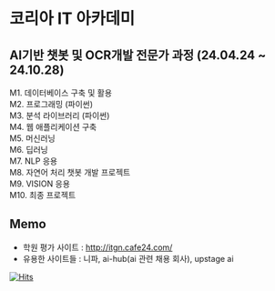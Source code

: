 # 코리아 IT 아카데미

## AI기반 챗봇 및 OCR개발 전문가 과정 (24.04.24 ~ 24.10.28)

M1. 데이터베이스 구축 및 활용  
M2. 프로그래밍 (파이썬)  
M3. 분석 라이브러리 (파이썬)  
M4. 웹 애플리케이션 구축  
M5. 머신러닝  
M6. 딥러닝  
M7. NLP 응용  
M8. 자연어 처리 챗봇 개발 프로젝트  
M9. VISION 응용  
M10. 최종 프로젝트  
  
## Memo
- 학원 평가 사이트 : http://itgn.cafe24.com/
- 유용한 사이트들 : 니파, ai-hub(ai 관련 채용 회사), upstage ai

[![Hits](https://hits.seeyoufarm.com/api/count/incr/badge.svg?url=https%3A%2F%2Fgithub.com%2Fleedoheon98%2Fkita_2404&count_bg=%2379C83D&title_bg=%23555555&icon=github.svg&icon_color=%23E7E7E7&title=hits&edge_flat=false)](https://hits.seeyoufarm.com)
